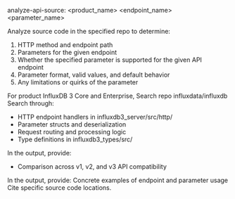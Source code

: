 analyze-api-source:
  <product_name> <endpoint_name> <parameter_name>

  Analyze source code in the specified repo to determine:
  1. HTTP method and endpoint path
  2. Parameters for the given endpoint
  3. Whether the specified parameter is supported for the given API endpoint
  4. Parameter format, valid values, and default behavior
  5. Any limitations or quirks of the parameter 

For product InfluxDB 3 Core and Enterprise,
  Search repo influxdata/influxdb
  Search through:
  - HTTP endpoint handlers in
  influxdb3_server/src/http/
  - Parameter structs and deserialization
  - Request routing and processing logic
  - Type definitions in influxdb3_types/src/

  In the output, provide: 
  - Comparison across v1, v2, and v3 API compatibility

In the output, provide:
  Concrete examples of endpoint and parameter usage
  Cite specific source code locations.